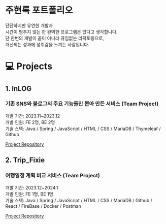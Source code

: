 # 주현록 포트폴리오

단단하지만 유연한 개발자  
시간이 멈추지 않는 한 완벽한 프로그램은 없다고 생각합니다.  
단 한번의 개발이 끝이 아니라 끊임없는 리팩토링으로,  
개선되는 성과에 성취감을 느끼는 사람입니다.  

# 💻 Projects

## 1. InLOG
### 기존 SNS와 블로그의 주요 기능들만 뽑아 만든 서비스 (Team Project)
개발 기간: 2023.11~2023.12  
개발 인원: FE 2명, BE 2명  
기술 스택: Java / Spring / JavaScript / HTML / CSS / MariaDB / Thymeleaf / Github    

[Project Repository](https://github.com/lokyyyi/multi28_semi_project_LACJ)  

## 2. Trip_Fixie
### 여행일정 계획 비교 서비스 (Team Project)
개발 기간: 2023.12~2024.1  
개발 인원: FE 1명, BE 1명  
기술 스택: Java / Spring / JavaScript / HTML / CSS / MariaDB / Github / React / FireBase / Docker / Postman    

[Project Repository](https://github.com/lokyyyi/Trip_Fixied_Project)


